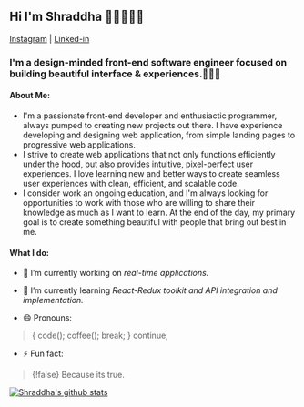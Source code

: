 ## Hi I'm Shraddha 👋🏻👩🏻‍💻
[Instagram](https://www.instagram.com/_girlwhocode_/) | [Linked-in](https://www.linkedin.com/in/shraddha-hinge-280874137/)

### I'm a design-minded front-end software engineer focused on building beautiful interface & experiences.👩🏻‍💻

#### About Me:
  * I'm a passionate front-end developer and enthusiactic programmer, always pumped to creating new projects out there. I have experience developing and designing web application, from simple landing pages to progressive web applications.
  * I strive to create web applications that not only functions efficiently under the hood, but also provides intuitive, pixel-perfect user experiences. I love learning new and better ways to create seamless user experiences with clean, efficient, and scalable code.
  * I consider work an ongoing education, and I'm always looking for opportunities to work with those who are willing to share their knowledge as much as I want to learn. At the end of the day, my primary goal is to create something beautiful with people that bring out best in me.
  
#### What I do:

- 🔭 I’m currently working on *real-time applications.*
- 🌱 I’m currently learning *React-Redux toolkit and API integration and implementation.*

- 😄 Pronouns: 
 > {
      code();
      coffee();
      break;
   }
   continue;
   
- ⚡ Fun fact:
 > {!false}
    Because its true.

[![Shraddha's github stats](https://github-readme-stats.vercel.app/api?username=shraddhahinge)](https://github.com/shraddhahinge/github-readme-stats)
